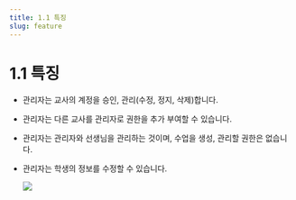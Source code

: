 ```yaml
---
title: 1.1 특징
slug: feature
---
```

# 1.1 특징

* 관리자는 교사의 계정을 승인, 관리(수정, 정지, 삭제)합니다.
* 관리자는 다른 교사를 관리자로 권한을 추가 부여할 수 있습니다.
* 관리자는 관리자와 선생님을 관리하는 것이며, 수업을 생성, 관리할 권한은 없습니다.
* 관리자는 학생의 정보를 수정할 수 있습니다.

  ![](/img/manager_1-1.jpg)
